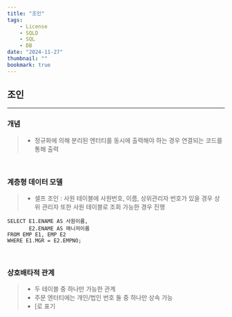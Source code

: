 ```yaml
---
title: "조인"
tags:
    - License
    - SQLD
    - SQL
    - DB
date: "2024-11-27"
thumbnail: ""
bookmark: true
---
```


## 조인
---

### 개념
> - 정규화에 의해 분리된 엔터티를 동시에 출력해야 하는 경우 연결되는 코드를 통해 출력

<br>

### 계층형 데이터 모델
> - 셀프 조인 : 사원 테이블에 사원번호, 이름, 상위관리자 번호가 있을 경우 상위 관리자 또한 사원 테이블로 조회 가능한 경우 진행

```
SELECT E1.ENAME AS 사원이름,
       E2.ENAME AS 매니저이름
FROM EMP E1, EMP E2
WHERE E1.MGR = E2.EMPNO;
```

<br>

### 상호배타적 관계
> - 두 테이블 중 하나만 가능한 관계
> - 주문 엔터티에는 개인/법인 번호 둘 중 하나만 상속 가능
> - [로 표기
